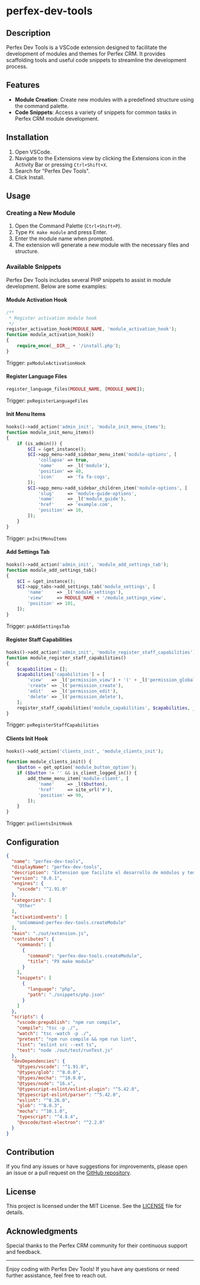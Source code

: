 # perfex-dev-tools

## Description
Perfex Dev Tools is a VSCode extension designed to facilitate the development of modules and themes for Perfex CRM. It provides scaffolding tools and useful code snippets to streamline the development process.

## Features
- **Module Creation**: Create new modules with a predefined structure using the command palette.
- **Code Snippets**: Access a variety of snippets for common tasks in Perfex CRM module development.

## Installation
1. Open VSCode.
2. Navigate to the Extensions view by clicking the Extensions icon in the Activity Bar or pressing `Ctrl+Shift+X`.
3. Search for "Perfex Dev Tools".
4. Click Install.

## Usage

### Creating a New Module
1. Open the Command Palette (`Ctrl+Shift+P`).
2. Type `PX make module` and press Enter.
3. Enter the module name when prompted.
4. The extension will generate a new module with the necessary files and structure.

### Available Snippets
Perfex Dev Tools includes several PHP snippets to assist in module development. Below are some examples:

#### Module Activation Hook
```php
/** 
 * Register activation module hook
 */
register_activation_hook(MODULE_NAME, 'module_activation_hook');
function module_activation_hook()
{
    require_once(__DIR__ + '/install.php');
}
```
Trigger: `pxModuleActivationHook`

#### Register Language Files
```php
register_language_files(MODULE_NAME, [MODULE_NAME]);
```
Trigger: `pxRegisterLanguageFiles`

#### Init Menu Items
```php
hooks()->add_action('admin_init', 'module_init_menu_items');
function module_init_menu_items()
{
    if (is_admin()) {
        $CI = &get_instance();
        $CI->app_menu->add_sidebar_menu_item('module-options', [
            'collapse' => true,
            'name'     => _l('module'),
            'position' => 40,
            'icon'     => 'fa fa-cogs',
        ]);
        $CI->app_menu->add_sidebar_children_item('module-options', [
            'slug'     => 'module-guide-options',
            'name'     => _l('module_guide'),
            'href'     => 'example.com',
            'position' => 10,
        ]);
    }
}
```
Trigger: `pxInitMenuItems`

#### Add Settings Tab
```php
hooks()->add_action('admin_init', 'module_add_settings_tab');
function module_add_settings_tab()
{
    $CI = &get_instance();
    $CI->app_tabs->add_settings_tab('module_settings', [
        'name'     => _l('module_settings'),
        'view'     => MODULE_NAME + '/module_settings_view',
        'position' => 101,
    ]);
}
```
Trigger: `pxAddSettingsTab`

#### Register Staff Capabilities
```php
hooks()->add_action('admin_init', 'module_register_staff_capabilities');
function module_register_staff_capabilities()
{
    $capabilities = [];
    $capabilities['capabilities'] = [
        'view'   => _l('permission_view') + '(' + _l('permission_global') + ')',
        'create' => _l('permission_create'),
        'edit'   => _l('permission_edit'),
        'delete' => _l('permission_delete'),
    ];
    register_staff_capabilities('module_capabilities', $capabilities, _l('module_capabilities'));
}
```
Trigger: `pxRegisterStaffCapabilities`

#### Clients Init Hook
```php
hooks()->add_action('clients_init', 'module_clients_init');

function module_clients_init() {
    $button = get_option('module_button_option');
    if ($button != '' && is_client_logged_in()) {
        add_theme_menu_item('module-client', [
            'name'     => _l($button),
            'href'     => site_url('#'),
            'position' => 99,
        ]);
    }
}
```
Trigger: `pxClientsInitHook`

## Configuration
```json
{
  "name": "perfex-dev-tools",
  "displayName": "perfex-dev-tools",
  "description": "Extension que facilite el desarrollo de módulos y temas, que tenga scaffolding y snippets",
  "version": "0.0.1",
  "engines": {
    "vscode": "^1.91.0"
  },
  "categories": [
    "Other"
  ],
  "activationEvents": [
    "onCommand:perfex-dev-tools.createModule"
  ],
  "main": "./out/extension.js",
  "contributes": {
    "commands": [
      {
        "command": "perfex-dev-tools.createModule",
        "title": "PX make module"
      }
    ],
    "snippets": [
      {
        "language": "php",
        "path": "./snippets/php.json"
      }
    ]
  },
  "scripts": {
    "vscode:prepublish": "npm run compile",
    "compile": "tsc -p ./",
    "watch": "tsc -watch -p ./",
    "pretest": "npm run compile && npm run lint",
    "lint": "eslint src --ext ts",
    "test": "node ./out/test/runTest.js"
  },
  "devDependencies": {
    "@types/vscode": "^1.91.0",
    "@types/glob": "^8.0.0",
    "@types/mocha": "^10.0.0",
    "@types/node": "16.x",
    "@typescript-eslint/eslint-plugin": "^5.42.0",
    "@typescript-eslint/parser": "^5.42.0",
    "eslint": "^8.26.0",
    "glob": "^8.0.3",
    "mocha": "^10.1.0",
    "typescript": "^4.8.4",
    "@vscode/test-electron": "^2.2.0"
  }
}
```

## Contribution
If you find any issues or have suggestions for improvements, please open an issue or a pull request on the [GitHub repository](https://github.com/your-repo-link).

## License
This project is licensed under the MIT License. See the [LICENSE](LICENSE) file for details.

## Acknowledgments
Special thanks to the Perfex CRM community for their continuous support and feedback.

---

Enjoy coding with Perfex Dev Tools! If you have any questions or need further assistance, feel free to reach out.